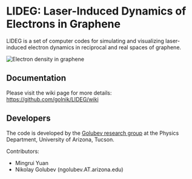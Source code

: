 # LIDEG: Laser-Induced Dynamics of Electrons in Graphene

LIDEG is a set of computer codes for simulating and visualizing laser-induced electron dynamics in reciprocal and real spaces of graphene.

![Electron density in graphene](https://ngolubev.com/wp-content/uploads/2024/08/density_blender.jpg)

## Documentation

Please visit the wiki page for more details: https://github.com/golnik/LIDEG/wiki

## Developers

The code is developed by the [Golubev research group](https://ngolubev.com/) at the Physics Department, University of Arizona, Tucson.

Contributors:
- Mingrui Yuan
- Nikolay Golubev (ngolubev.AT.arizona.edu)
